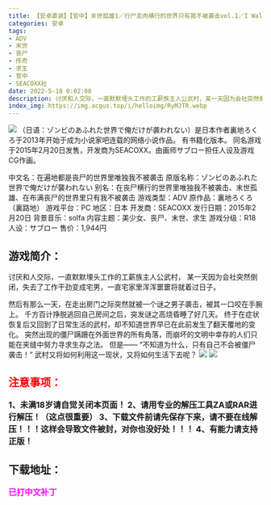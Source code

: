 ```yaml
---
title: 【安卓直装】【官中】末世孤雄1／行尸走肉横行的世界只有我不被袭击vol.1／I Walk Among Zombies Vol.1
categories: 安卓
tags:
- ADV
- 末世
- 丧尸
- 传奇
- 求生
- 官中
- SEACOXX社
date: 2022-5-18 0:02:00
description: 讨厌和人交际，一直默默埋头工作的工薪族主人公武村，某一天因为会社突然倒闭，失去了工作干劲变成宅男，一直宅家里浑浑噩噩将就着过日子。然后有那么一天，在走出房门之际突然就被一个谜之男子袭击，被其一口咬在手腕上。千方百计挣脱逃回自己房间之后，突发谜之高烧昏睡了好几天。
index_img: https://img.acgus.top/i/helloimg/RyMJTR.webp
---
```

![](https://img.acgus.top/i/helloimg/RyMJTR.webp)
（日语：ゾンビのあふれた世界で俺だけが袭われない）是日本作者裏地ろくろ于2013年开始于成为小说家吧连载的网络小说作品。
有书籍化版本。
同名游戏于2015年2月20日发售，开发商为SEACOXX。由画师サブロー担任人设及游戏CG作画。

中文名：在遍地都是丧尸的世界里唯独我不被袭击
原版名称：ゾンビのあふれた世界で俺だけが襲われない
别名：在丧尸横行的世界里唯独我不被袭击、末世孤雄、在布满丧尸的世界里只有我不被袭击
游戏类型：ADV
原作品：裏地ろくろ（裏路地）
游戏平台：PC
地区：日本
开发商：SEACOXX
发行日期：2015年2月20日
背景音乐：solfa
内容主题：美少女、丧尸、末世、求生
游戏分级：R18
人设：サブロー
售价：1,944円

## 游戏简介：
讨厌和人交际，一直默默埋头工作的工薪族主人公武村，
某一天因为会社突然倒闭，失去了工作干劲变成宅男，一直宅家里浑浑噩噩将就着过日子。

然后有那么一天，在走出房门之际突然就被一个谜之男子袭击，被其一口咬在手腕上。
千方百计挣脱逃回自己房间之后，突发谜之高烧昏睡了好几天。
终于在症状恢复后又回到了日常生活的武村，却不知道世界早已在此前发生了翻天覆地的变化。
突然出现的僵尸蹒跚在外面世界的所有角落，而崩坏的文明中幸存的人们只能在夹缝中努力寻求生存之法。
但是——
“不知道为什么，只有自己不会被僵尸袭击！”
武村又将如何利用这一现状，又将如何生活下去呢？
![](https://img.acgus.top/i/helloimg/RyMEen.webp)
![](https://img.acgus.top/i/helloimg/RyMqY6.webp)




## <font color=#FF0000 >注意事项：</font>
<font size=3><b>1、未满18岁请自觉关闭本页面！
2、请用专业的解压工具ZA或RAR进行解压！（这点很重要）
3、下载文件前请先保存下来，请不要在线解压！！！这样会导致文件被封，对你也没好处！！！
4、有能力请支持正版！</b></font>

## 下载地址：
<font color=#FF00FF size=3><b>已打中文补丁</b></font>